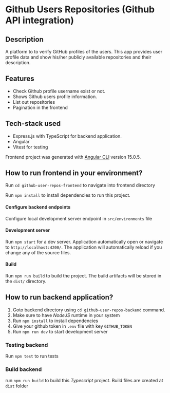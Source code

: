 # Github Users Repositories (Github API integration)

## Description

A platform to to verify GitHub profiles of the users. This app provides user profile data and show his/her publicly available repositories and their description.

## Features

-   Check Github profile username exist or not.
-   Shows Github users profile information.
-   List out repositories
-   Pagination in the frontend

## Tech-stack used

-   Express.js with TypeScript for backend application.
-   Angular
-   Vitest for testing

Frontend project was generated with [Angular CLI](https://github.com/angular/angular-cli) version 15.0.5.

## How to run frontend in your environment?

Run `cd github-user-repos-frontend` to navigate into frontend directory

Run `npm install` to install dependencies to run this project.

#### Configure backend endpoints

Configure local development server endpoint in `src/environments` file

#### Development server

Run `npm start` for a dev server. Application automatically open or navigate to `http://localhost:4200/`. The application will automatically reload if you change any of the source files.

#### Build

Run `npm run build` to build the project. The build artifacts will be stored in the `dist/` directory.

## How to run backend application?

1. Goto backend directory using `cd github-user-repos-backend` command.
2. Make sure to have _NodeJS_ runtime in your system
3. Run `npm install` to install dependencies
4. Give your github token in `.env` file with key `GITHUB_TOKEN`
5. Run `npm run dev` to start development server

### Testing backend

Run `npm test` to run tests

### Build backend

run `npm run build` to build this _Typescript_ project. Build files are created at `dist` folder
